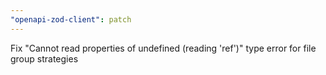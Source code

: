 ```yaml
---
"openapi-zod-client": patch
---
```


Fix "Cannot read properties of undefined (reading 'ref')" type error for file group strategies
